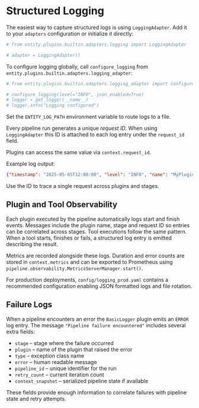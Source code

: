 # Structured Logging

The easiest way to capture structured logs is using ``LoggingAdapter``. Add it
to your ``adapters`` configuration or initialize it directly:

```python
# from entity.plugins.builtin.adapters.logging import LoggingAdapter

# adapter = LoggingAdapter()
```

To configure logging globally, call ``configure_logging`` from
``entity.plugins.builtin.adapters.logging_adapter``:

```python
# from entity.plugins.builtin.adapters.logging_adapter import configure_logging, get_logger

# configure_logging(level="INFO", json_enabled=True)
# logger = get_logger(__name__)
# logger.info("Logging configured")
```

Set the ``ENTITY_LOG_PATH`` environment variable to route logs to a file.

Every pipeline run generates a unique *request ID*. When using
``LoggingAdapter`` this ID is
attached to each log entry under the `request_id` field.

Plugins can access the same value via `context.request_id`.

Example log output:

```json
{"timestamp": "2025-05-05T12:00:00", "level": "INFO", "name": "MyPlugin", "message": "Plugin execution finished", "plugin": "MyPlugin", "stage": "DO", "duration": 0.2, "request_id": "202505051200000000"}
```

Use the ID to trace a single request across plugins and stages.


## Plugin and Tool Observability

Each plugin executed by the pipeline automatically logs start and finish events.
Messages include the plugin name, stage and request ID so entries can be
correlated across stages. Tool executions follow the same pattern. When a tool
starts, finishes or fails, a structured log entry is emitted describing the
result.

Metrics are recorded alongside these logs. Duration and error counts are stored
in ``context.metrics`` and can be exported to Prometheus using
``pipeline.observability.MetricsServerManager.start()``.

For production deployments, `config/logging_prod.yaml` contains a recommended
configuration enabling JSON formatted logs and file rotation.

## Failure Logs

When a pipeline encounters an error the ``BasicLogger`` plugin emits an ``ERROR``
log entry. The message ``"Pipeline failure encountered"`` includes several extra
fields:

* ``stage`` – stage where the failure occurred
* ``plugin`` – name of the plugin that raised the error
* ``type`` – exception class name
* ``error`` – human readable message
* ``pipeline_id`` – unique identifier for the run
* ``retry_count`` – current iteration count
* ``context_snapshot`` – serialized pipeline state if available

These fields provide enough information to correlate failures with pipeline
state and retry attempts.

